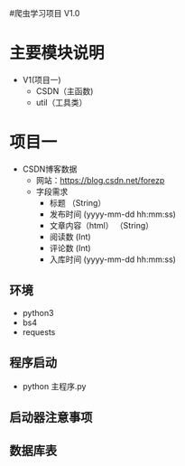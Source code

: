 #爬虫学习项目 V1.0

# 主要模块说明
* V1(项目一)
    * CSDN（主函数)
    * util（工具类）

# 项目一
* CSDN博客数据
    * 网站：https://blog.csdn.net/forezp
    * 字段需求
        * 标题  （String）
        * 发布时间 (yyyy-mm-dd hh:mm:ss)
        * 文章内容（html）  （String）
        * 阅读数  (Int)
        * 评论数  (Int)
        * 入库时间  (yyyy-mm-dd hh:mm:ss)

## 环境
* python3
* bs4
* requests

## 程序启动
* python 主程序.py

## 启动器注意事项

## 数据库表


